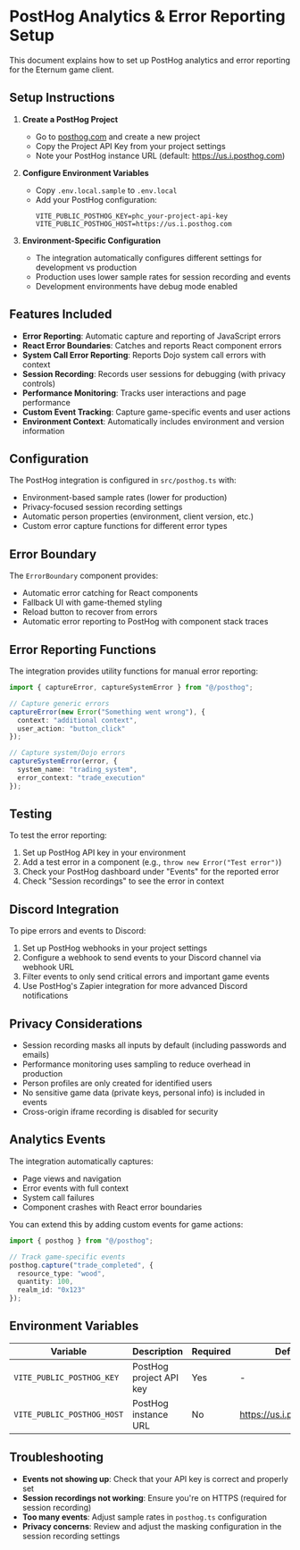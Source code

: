 # PostHog Analytics & Error Reporting Setup

This document explains how to set up PostHog analytics and error reporting for the Eternum game client.

## Setup Instructions

1. **Create a PostHog Project**
   - Go to [posthog.com](https://posthog.com) and create a new project
   - Copy the Project API Key from your project settings
   - Note your PostHog instance URL (default: https://us.i.posthog.com)

2. **Configure Environment Variables**
   - Copy `.env.local.sample` to `.env.local`
   - Add your PostHog configuration:
     ```
     VITE_PUBLIC_POSTHOG_KEY=phc_your-project-api-key
     VITE_PUBLIC_POSTHOG_HOST=https://us.i.posthog.com
     ```

3. **Environment-Specific Configuration**
   - The integration automatically configures different settings for development vs production
   - Production uses lower sample rates for session recording and events
   - Development environments have debug mode enabled

## Features Included

- **Error Reporting**: Automatic capture and reporting of JavaScript errors
- **React Error Boundaries**: Catches and reports React component errors
- **System Call Error Reporting**: Reports Dojo system call errors with context
- **Session Recording**: Records user sessions for debugging (with privacy controls)
- **Performance Monitoring**: Tracks user interactions and page performance
- **Custom Event Tracking**: Capture game-specific events and user actions
- **Environment Context**: Automatically includes environment and version information

## Configuration

The PostHog integration is configured in `src/posthog.ts` with:
- Environment-based sample rates (lower for production)
- Privacy-focused session recording settings
- Automatic person properties (environment, client version, etc.)
- Custom error capture functions for different error types

## Error Boundary

The `ErrorBoundary` component provides:
- Automatic error catching for React components
- Fallback UI with game-themed styling
- Reload button to recover from errors
- Automatic error reporting to PostHog with component stack traces

## Error Reporting Functions

The integration provides utility functions for manual error reporting:

```typescript
import { captureError, captureSystemError } from "@/posthog";

// Capture generic errors
captureError(new Error("Something went wrong"), {
  context: "additional context",
  user_action: "button_click"
});

// Capture system/Dojo errors
captureSystemError(error, {
  system_name: "trading_system",
  error_context: "trade_execution"
});
```

## Testing

To test the error reporting:
1. Set up PostHog API key in your environment
2. Add a test error in a component (e.g., `throw new Error("Test error")`)
3. Check your PostHog dashboard under "Events" for the reported error
4. Check "Session recordings" to see the error in context

## Discord Integration

To pipe errors and events to Discord:
1. Set up PostHog webhooks in your project settings
2. Configure a webhook to send events to your Discord channel via webhook URL
3. Filter events to only send critical errors and important game events
4. Use PostHog's Zapier integration for more advanced Discord notifications

## Privacy Considerations

- Session recording masks all inputs by default (including passwords and emails)
- Performance monitoring uses sampling to reduce overhead in production
- Person profiles are only created for identified users
- No sensitive game data (private keys, personal info) is included in events
- Cross-origin iframe recording is disabled for security

## Analytics Events

The integration automatically captures:
- Page views and navigation
- Error events with full context
- System call failures
- Component crashes with React error boundaries

You can extend this by adding custom events for game actions:

```typescript
import { posthog } from "@/posthog";

// Track game-specific events
posthog.capture("trade_completed", {
  resource_type: "wood",
  quantity: 100,
  realm_id: "0x123"
});
```

## Environment Variables

| Variable | Description | Required | Default |
|----------|-------------|----------|---------|
| `VITE_PUBLIC_POSTHOG_KEY` | PostHog project API key | Yes | - |
| `VITE_PUBLIC_POSTHOG_HOST` | PostHog instance URL | No | https://us.i.posthog.com |

## Troubleshooting

- **Events not showing up**: Check that your API key is correct and properly set
- **Session recordings not working**: Ensure you're on HTTPS (required for session recording)
- **Too many events**: Adjust sample rates in `posthog.ts` configuration
- **Privacy concerns**: Review and adjust the masking configuration in the session recording settings